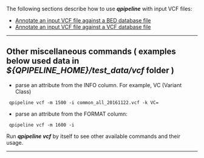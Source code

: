 
The following sections describe how to use **_qpipeline_** with input VCF files:

* [Annotate an input VCF file against a BED database file](ANNOTATE_VCF_WITH_BED.md)
* [Annotate an input VCF file against a VCF database file](ANNOTATE_VCF_WITH_VCF.md)

---
## Other miscellaneous commands ( examples below used data in **_${QPIPELINE_HOME}/test_data/vcf_** folder )

* parse an attribute from the INFO column.  For example, VC (Variant Class)
```
 qpipeline vcf -m 1500 -i common_all_20161122.vcf -k VC= 
```

* parse an attribute from the FORMAT column: 
```
 qpipeline vcf -m 1600 -i 
```

Run **_qpipeline vcf_** by itself to see other available commands and their usage.

---
